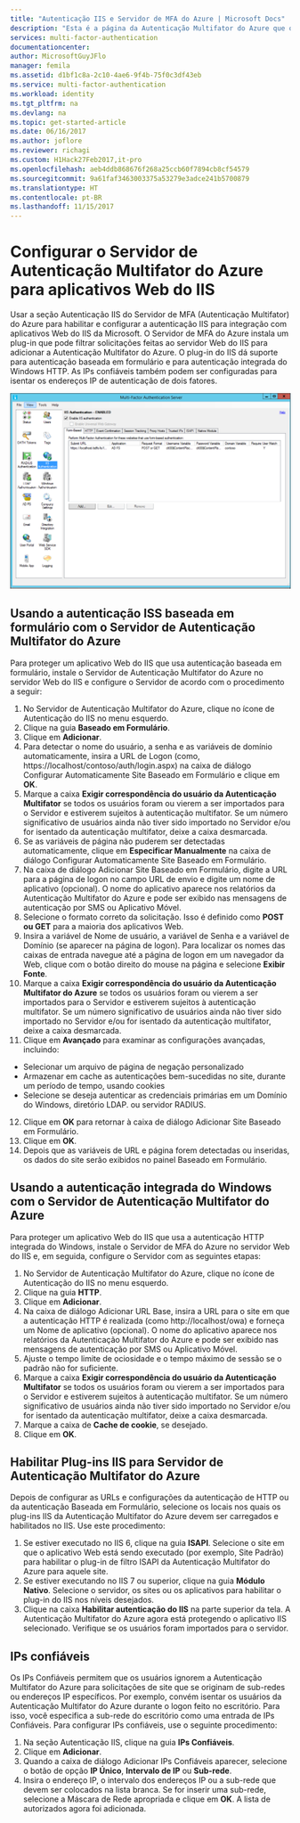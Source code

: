 ```yaml
---
title: "Autenticação IIS e Servidor de MFA do Azure | Microsoft Docs"
description: "Esta é a página da Autenticação Multifator do Azure que o auxiliará na implantação de autenticação IIS e do Servidor de Autenticação Multifator do Azure."
services: multi-factor-authentication
documentationcenter: 
author: MicrosoftGuyJFlo
manager: femila
ms.assetid: d1bf1c8a-2c10-4ae6-9f4b-75f0c3df43eb
ms.service: multi-factor-authentication
ms.workload: identity
ms.tgt_pltfrm: na
ms.devlang: na
ms.topic: get-started-article
ms.date: 06/16/2017
ms.author: joflore
ms.reviewer: richagi
ms.custom: H1Hack27Feb2017,it-pro
ms.openlocfilehash: aeb4ddb868676f268a25ccb60f7894cb8cf54579
ms.sourcegitcommit: 9a61faf3463003375a53279e3adce241b5700879
ms.translationtype: HT
ms.contentlocale: pt-BR
ms.lasthandoff: 11/15/2017
---
```

# <a name="configure-azure-multi-factor-authentication-server-for-iis-web-apps"></a>Configurar o Servidor de Autenticação Multifator do Azure para aplicativos Web do IIS

Usar a seção Autenticação IIS do Servidor de MFA (Autenticação Multifator) do Azure para habilitar e configurar a autenticação IIS para integração com aplicativos Web do IIS da Microsoft. O Servidor de MFA do Azure instala um plug-in que pode filtrar solicitações feitas ao servidor Web do IIS para adicionar a Autenticação Multifator do Azure. O plug-in do IIS dá suporte para autenticação baseada em formulário e para autenticação integrada do Windows HTTP. As IPs confiáveis também podem ser configuradas para isentar os endereços IP de autenticação de dois fatores.

![Autenticação IIS](./media/multi-factor-authentication-get-started-server-iis/iis.png)

## <a name="using-form-based-iis-authentication-with-azure-multi-factor-authentication-server"></a>Usando a autenticação ISS baseada em formulário com o Servidor de Autenticação Multifator do Azure
Para proteger um aplicativo Web do IIS que usa autenticação baseada em formulário, instale o Servidor de Autenticação Multifator do Azure no servidor Web do IIS e configure o Servidor de acordo com o procedimento a seguir:

1. No Servidor de Autenticação Multifator do Azure, clique no ícone de Autenticação do IIS no menu esquerdo.
2. Clique na guia **Baseado em Formulário**.
3. Clique em **Adicionar**.
4. Para detectar o nome do usuário, a senha e as variáveis de domínio automaticamente, insira a URL de Logon (como, https://localhost/contoso/auth/login.aspx) na caixa de diálogo Configurar Automaticamente Site Baseado em Formulário e clique em **OK**.
5. Marque a caixa **Exigir correspondência do usuário da Autenticação Multifator** se todos os usuários foram ou vierem a ser importados para o Servidor e estiverem sujeitos à autenticação multifator. Se um número significativo de usuários ainda não tiver sido importado no Servidor e/ou for isentado da autenticação multifator, deixe a caixa desmarcada.
6. Se as variáveis de página não puderem ser detectadas automaticamente, clique em **Especificar Manualmente** na caixa de diálogo Configurar Automaticamente Site Baseado em Formulário.
7. Na caixa de diálogo Adicionar Site Baseado em Formulário, digite a URL para a página de logon no campo URL de envio e digite um nome de aplicativo (opcional). O nome do aplicativo aparece nos relatórios da Autenticação Multifator do Azure e pode ser exibido nas mensagens de autenticação por SMS ou Aplicativo Móvel.
8. Selecione o formato correto da solicitação. Isso é definido como **POST ou GET** para a maioria dos aplicativos Web.
9. Insira a variável de Nome de usuário, a variável de Senha e a variável de Domínio (se aparecer na página de logon). Para localizar os nomes das caixas de entrada navegue até a página de logon em um navegador da Web, clique com o botão direito do mouse na página e selecione **Exibir Fonte**.
10. Marque a caixa **Exigir correspondência do usuário da Autenticação Multifator do Azure** se todos os usuários foram ou vierem a ser importados para o Servidor e estiverem sujeitos à autenticação multifator. Se um número significativo de usuários ainda não tiver sido importado no Servidor e/ou for isentado da autenticação multifator, deixe a caixa desmarcada.
11. Clique em **Avançado** para examinar as configurações avançadas, incluindo:

  - Selecionar um arquivo de página de negação personalizado
  - Armazenar em cache as autenticações bem-sucedidas no site, durante um período de tempo, usando cookies
  - Selecione se deseja autenticar as credenciais primárias em um Domínio do Windows, diretório LDAP. ou servidor RADIUS.

12. Clique em **OK** para retornar à caixa de diálogo Adicionar Site Baseado em Formulário.
13. Clique em **OK**.
14. Depois que as variáveis de URL e página forem detectadas ou inseridas, os dados do site serão exibidos no painel Baseado em Formulário.

## <a name="using-integrated-windows-authentication-with-azure-multi-factor-authentication-server"></a>Usando a autenticação integrada do Windows com o Servidor de Autenticação Multifator do Azure
Para proteger um aplicativo Web do IIS que usa a autenticação HTTP integrada do Windows, instale o Servidor de MFA do Azure no servidor Web do IIS e, em seguida, configure o Servidor com as seguintes etapas:

1. No Servidor de Autenticação Multifator do Azure, clique no ícone de Autenticação do IIS no menu esquerdo.
2. Clique na guia **HTTP**.
3. Clique em **Adicionar**.
4. Na caixa de diálogo Adicionar URL Base, insira a URL para o site em que a autenticação HTTP é realizada (como http://localhost/owa) e forneça um Nome de aplicativo (opcional). O nome do aplicativo aparece nos relatórios da Autenticação Multifator do Azure e pode ser exibido nas mensagens de autenticação por SMS ou Aplicativo Móvel.
5. Ajuste o tempo limite de ociosidade e o tempo máximo de sessão se o padrão não for suficiente.
6. Marque a caixa **Exigir correspondência do usuário da Autenticação Multifator** se todos os usuários foram ou vierem a ser importados para o Servidor e estiverem sujeitos à autenticação multifator. Se um número significativo de usuários ainda não tiver sido importado no Servidor e/ou for isentado da autenticação multifator, deixe a caixa desmarcada.
7. Marque a caixa de **Cache de cookie**, se desejado.
8. Clique em **OK**.

## <a name="enable-iis-plug-ins-for-azure-multi-factor-authentication-server"></a>Habilitar Plug-ins IIS para Servidor de Autenticação Multifator do Azure
Depois de configurar as URLs e configurações da autenticação de HTTP ou da autenticação Baseada em Formulário, selecione os locais nos quais os plug-ins IIS da Autenticação Multifator do Azure devem ser carregados e habilitados no IIS. Use este procedimento:

1. Se estiver executado no IIS 6, clique na guia **ISAPI**. Selecione o site em que o aplicativo Web está sendo executado (por exemplo, Site Padrão) para habilitar o plug-in de filtro ISAPI da Autenticação Multifator do Azure para aquele site.
2. Se estiver executando no IIS 7 ou superior, clique na guia **Módulo Nativo**. Selecione o servidor, os sites ou os aplicativos para habilitar o plug-in do IIS nos níveis desejados.
3. Clique na caixa **Habilitar autenticação do IIS** na parte superior da tela. A Autenticação Multifator do Azure agora está protegendo o aplicativo IIS selecionado. Verifique se os usuários foram importados para o servidor.

## <a name="trusted-ips"></a>IPs confiáveis
Os IPs Confiáveis permitem que os usuários ignorem a Autenticação Multifator do Azure para solicitações de site que se originam de sub-redes ou endereços IP específicos. Por exemplo, convém isentar os usuários da Autenticação Multifator do Azure durante o logon feito no escritório. Para isso, você especifica a sub-rede do escritório como uma entrada de IPs Confiáveis. Para configurar IPs confiáveis, use o seguinte procedimento:

1. Na seção Autenticação IIS, clique na guia **IPs Confiáveis**.
2. Clique em **Adicionar**.
3. Quando a caixa de diálogo Adicionar IPs Confiáveis aparecer, selecione o botão de opção **IP Único**, **Intervalo de IP** ou **Sub-rede**.
4. Insira o endereço IP, o intervalo dos endereços IP ou a sub-rede que devem ser colocados na lista branca. Se for inserir uma sub-rede, selecione a Máscara de Rede apropriada e clique em **OK**. A lista de autorizados agora foi adicionada.

